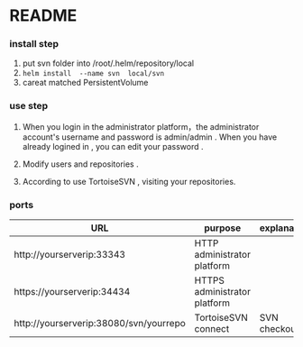 # README

###  install step

1. put svn folder  into /root/.helm/repository/local
2. `helm install  --name svn  local/svn`
3. careat matched PersistentVolume 

### use step

1. When you login in the administrator platform，the administrator account's username and password is admin/admin .  When you have already logined in ,  you can edit your password .

2. Modify users and repositories .

3. According to use TortoiseSVN , visiting your repositories.

### ports

| URL                                    | purpose                        | explanation            |
| -------------------------------------- | ---------------------------- | --------------- |
| http://yourserverip:33343              | HTTP administrator platform  |                 |
| https://yourserverip:34434             | HTTPS administrator platform |                 |
| http://yourserverip:38080/svn/yourrepo | TortoiseSVN connect          | SVN checkout... |

